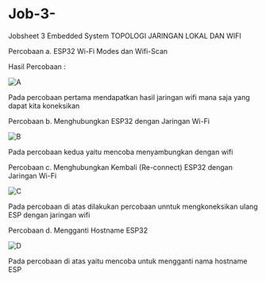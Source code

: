 # Job-3-
Jobsheet 3 Embedded System  TOPOLOGI JARINGAN LOKAL DAN WIFI






Percobaan a.  ESP32 Wi-Fi Modes dan Wifi-Scan



Hasil Percobaan :

![A](https://user-images.githubusercontent.com/121158751/208882954-e5ec10ea-b95a-4ad0-a2d9-7826ba4c7adb.jpg)


Pada percobaan pertama mendapatkan hasil jaringan wifi mana saja yang dapat kita koneksikan

Percobaan b. Menghubungkan ESP32 dengan Jaringan Wi-Fi

![B](https://user-images.githubusercontent.com/121158751/208883010-e5dca2c5-7f23-43ac-8343-23e899844e1a.png)


Pada percobaan kedua yaitu mencoba menyambungkan dengan wifi

Percobaan c.  Menghubungkan Kembali (Re-connect) ESP32 dengan Jaringan Wi-Fi

![C](https://user-images.githubusercontent.com/121158751/208883067-bc574e16-f1e6-42dd-a2d2-7feacebac499.png)


Pada percobaan di atas dilakukan percobaan unntuk mengkoneksikan ulang ESP dengan jaringan wifi

Percobaan d.  Mengganti Hostname ESP32

![D](https://user-images.githubusercontent.com/121158751/208883101-ba38a56f-9baa-4846-ada8-995252121303.png)


Pada percobaan di atas yaitu mencoba untuk mengganti nama hostname ESP
